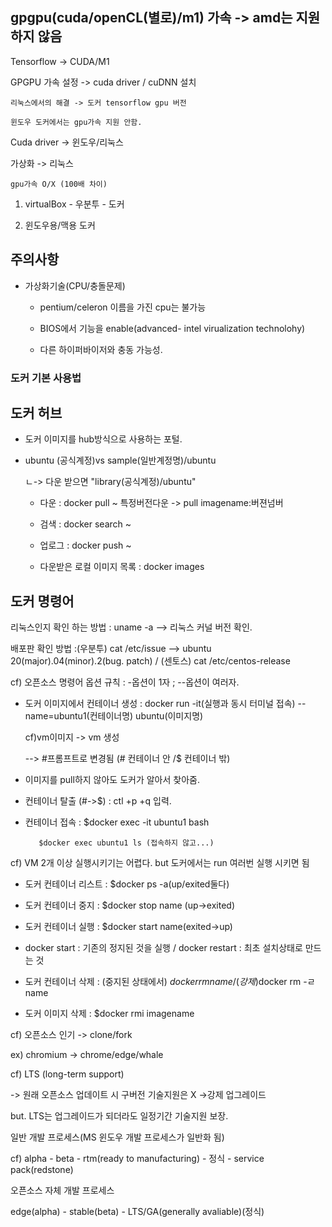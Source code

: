 ## gpgpu(cuda/openCL(별로)/m1) 가속 -> amd는 지원하지 않음

 

Tensorflow -> CUDA/M1

 

GPGPU 가속 설정 -> cuda driver / cuDNN 설치 

	리눅스에서의 해결 -> 도커 tensorflow gpu 버전 

	윈도우 도커에서는 gpu가속 지원 안함.

 

Cuda driver -> 윈도우/리눅스 

 

가상화 -> 리눅스

	gpu가속 O/X (100배 차이)

 

 

1. virtualBox - 우분투 - 도커

2. 윈도우용/맥용 도커 

 

 

## 주의사항

 

 - 가상화기술(CPU/충돌문제)

	- pentium/celeron 이름을 가진 cpu는 불가능

	- BIOS에서 기능을 enable(advanced- intel virualization technolohy)

	- 다른 하이퍼바이저와 충동 가능성.  

 

### 도커 기본 사용법

## 도커 허브

- 도커 이미지를 hub방식으로 사용하는 포털.

- ubuntu (공식계정)vs sample(일반계정명)/ubuntu 

    ㄴ-> 다운 받으면 "library(공식계정)/ubuntu"

   - 다운 : docker pull ~ 특정버전다운 -> pull imagename:버젼넘버

   - 검색 : docker search ~

   - 업로그 : docker push ~

   - 다운받은 로컬 이미지 목록 : docker images

  

## 도커 명령어   

 

  리눅스인지 확인 하는 방법 : uname -a --> 리눅스 커널 버전 확인.

  배포판 확인 방법 :(우분투) cat /etc/issue --> ubuntu 20(major).04(minor).2(bug. patch) / (센토스) cat /etc/centos-release			

  		

  cf) 오픈소스 명령어 옵션 규칙 : -옵션이 1자 ; --옵션이 여러자.

- 도커 이미지에서 컨테이너 생성 : docker run -it(실행과 동시 터미널 접속) --name=ubuntu1(컨테이너명) ubuntu(이미지명)

  cf)vm이미지 -> vm 생성

   --> #프롬프트로 변경됨 (# 컨테이너 안 /$ 컨테이너 밖)

 

- 이미지를 pull하지 않아도 도커가 알아서 찾아줌.

 

- 컨테이너 탈출 (#->$) : ctl +p +q 입력.

  

- 컨테이너 접속 : $docker exec -it ubuntu1 bash   

  		 $docker exec ubuntu1 ls (접속하지 않고...)

cf) VM 2개 이상 실행시키기는 어렵다. but 도커에서는 run 여러번 실행 시키면 됨

 

- 도커 컨테이너 리스트 : $docker ps -a(up/exited둘다)

- 도커 컨테이너 중지 : $docker stop name (up->exited)

- 도커 컨테이너 실행 : $docker start name(exited->up)

- docker start : 기존의 정지된 것을 실행 / docker restart : 최초 설치상태로 만드는 것

- 도커 컨테이너 삭제 : (중지된 상태에서) $docker rm name  /(강제)$docker rm -ㄹ name 

- 도커 이미지 삭제 : $docker rmi imagename

 

cf) 오픈소스 인기 -> clone/fork 

ex) chromium -> chrome/edge/whale 

 

cf) LTS (long-term support)

-> 원래 오픈소스 업데이트 시 구버전 기술지원은 X ->강제 업그레이드 

but. LTS는 업그레이드가 되더라도 일정기간 기술지원 보장.

 

일반 개발 프로세스(MS 윈도우 개발 프로세스가 일반화 됨)

cf) alpha - beta - rtm(ready to manufacturing) - 정식 - service pack(redstone)

 

오픈소스 자체 개발 프로세스

edge(alpha) - stable(beta) - LTS/GA(generally avaliable)(정식)
